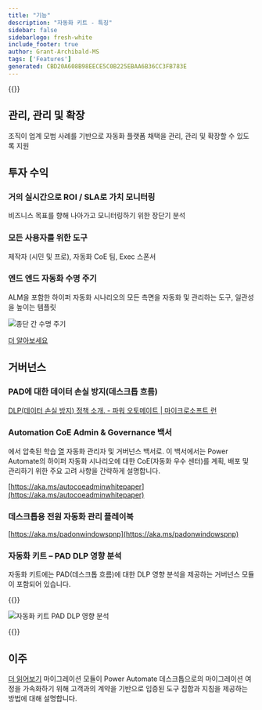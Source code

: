 ```yaml
---
title: "기능"
description: "자동화 키트 - 특징"
sidebar: false
sidebarlogo: fresh-white
include_footer: true
author: Grant-Archibald-MS
tags: ['Features']
generated: CBD20A608B98EECE5C0B225EBAA6B36CC3FB783E
---
```


{{<toc>}}

## 관리, 관리 및 확장

조직이 업계 모범 사례를 기반으로 자동화 플랫폼 채택을 관리, 관리 및 확장할 수 있도록 지원

## 투자 수익

### 거의 실시간으로 ROI / SLA로 가치 모니터링

비즈니스 목표를 향해 나아가고 모니터링하기 위한 장단기 분석

### 모든 사용자를 위한 도구

제작자 (시민 및 프로), 자동화 CoE 팀, Exec 스폰서

### 엔드 엔드 자동화 수명 주기

ALM을 포함한 하이퍼 자동화 시나리오의 모든 측면을 자동화 및 관리하는 도구, 일관성을 높이는 템플릿

![종단 간 수명 주기](/images/illustrations/end-to-end.png)

[더 알아보세요](https://learn.microsoft.com/power-automate/guidance/automation-kit/overview/automation-coe-strategy#automation-lifecycle)

## 거버넌스

### PAD에 대한 데이터 손실 방지(데스크톱 흐름)

[DLP(데이터 손실 방지) 정책 소개. - 파워 오토메이트 | 마이크로소프트 런](https://learn.microsoft.com/power-automate/prevent-data-loss#data-loss-prevention-for-desktop-flows-preview)

### Automation CoE Admin & Governance 백서

에서 압축된 학습 [열](https://learn.microsoft.com/power-platform/guidance/automation-coe/heat) 자동화 관리자 및 거버넌스 백서로. 이 백서에서는 Power Automate의 하이퍼 자동화 시나리오에 대한 CoE(자동화 우수 센터)를 계획, 배포 및 관리하기 위한 주요 고려 사항을 간략하게 설명합니다. 

[https://aka.ms/autocoeadminwhitepaper](https://aka.ms/autocoeadminwhitepaper)

### 데스크톱용 전원 자동화 관리 플레이북

[https://aka.ms/padonwindowspnp](https://aka.ms/padonwindowspnp)

### 자동화 키트 – PAD DLP 영향 분석

자동화 키트에는 PAD(데스크톱 흐름)에 대한 DLP 영향 분석을 제공하는 거버넌스 모듈이 포함되어 있습니다.

{{<border>}}

![자동화 키트 PAD DLP 영향 분석](/images/pad-dlp-impact.png)

{{</border>}}




## 이주

[더 읽어보기](/ko/migration) 마이그레이션 모듈이 Power Automate 데스크톱으로의 마이그레이션 여정을 가속화하기 위해 고객과의 계약을 기반으로 입증된 도구 집합과 지침을 제공하는 방법에 대해 설명합니다.

